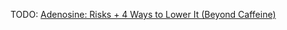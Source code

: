 TODO: [Adenosine: Risks + 4 Ways to Lower It (Beyond Caffeine)](https://selfhacked.com/blog/adenosine-risks/)